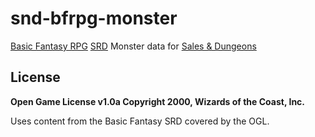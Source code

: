 # snd-bfrpg-monster
[Basic Fantasy RPG](http://basicfantasy.org) [SRD](http://basicfantasy.org/srd/) Monster data for [Sales &amp; Dungeons](https://github.com/BigJk/snd)

## License

**Open Game License v1.0a Copyright 2000, Wizards of the Coast, Inc.**

Uses content from the Basic Fantasy SRD covered by the OGL.
